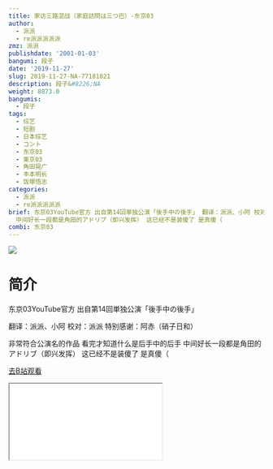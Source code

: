 ```yaml
---
title: 家访三路混战（家庭訪問は三つ巴）-东京03
author:
  - 派派
  - re派派派派派
zmz: 派派
publishdate: '2001-01-03'
bangumi: 段子
date: '2019-11-27'
slug: 2019-11-27-NA-77181021
description: 段子&#8226;NA
weight: 8873.0
bangumis:
  - 段子
tags:
  - 综艺
  - 短剧
  - 日本综艺
  - コント
  - 东京03
  - 東京03
  - 角田晃广
  - 丰本明长
  - 饭塚悟志
categories:
  - 派派
  - re派派派派派
brief: 东京03YouTube官方 出自第14回単独公演「後手中の後手」 翻译：派派、小阿 校对：派派 特别感谢：阿赤（硝子日和） 非常符合公演名的作品 看完才知道什么是后手中的后手
  中间好长一段都是角田的アドリブ（即兴发挥） 这已经不是装傻了 是真傻（
combi: 东京03
---
```

![](https://raw.githubusercontent.com/tcgriffith/owaraisite/master/static/tmpimg/d96b60f7a195379201b9df72077c8549a65f9b95.jpg.480.jpg)
# 简介  
东京03YouTube官方 出自第14回単独公演「後手中の後手」

翻译：派派、小阿
校对：派派
特别感谢：阿赤（硝子日和）

非常符合公演名的作品 看完才知道什么是后手中的后手
中间好长一段都是角田的アドリブ（即兴发挥） 这已经不是装傻了 是真傻（  

[去B站观看](https://www.bilibili.com/video/av77181021/)
<div class ="resp-container"><iframe class="testiframe" src="//player.bilibili.com/player.html?aid=77181021"", scrolling="no", allowfullscreen="true" > </iframe></div> 
